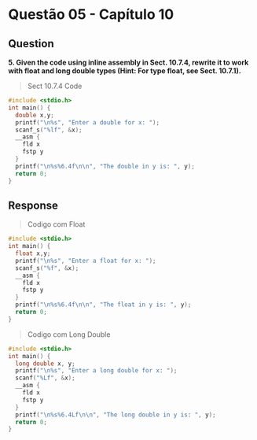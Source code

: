 # Questão 05 - Capítulo 10

## Question

**<p>5. Given the code using inline assembly in Sect. 10.7.4, rewrite it to work with
float and long double types (Hint: For type float, see Sect. 10.7.1).</p>**

> Sect 10.7.4 Code
```c
#include <stdio.h>
int main() {
  double x,y;
  printf("\n%s", "Enter a double for x: ");
  scanf_s("%lf", &x);
  __asm {
    fld x
    fstp y
  }
  printf("\n%s%6.4f\n\n", "The double in y is: ", y);
  return 0;
}
```

## Response

> Codigo com Float
```c
#include <stdio.h>
int main() {
  float x,y;
  printf("\n%s", "Enter a float for x: ");
  scanf_s("%f", &x);
  __asm {
    fld x
    fstp y
  }
  printf("\n%s%6.4f\n\n", "The float in y is: ", y);
  return 0;
}
```

> Codigo com Long Double
```c
#include <stdio.h>
int main() {
  long double x, y;
  printf("\n%s", "Enter a long double for x: ");
  scanf("%Lf", &x);
  __asm {
    fld x
    fstp y
  }
  printf("\n%s%6.4Lf\n\n", "The long double in y is: ", y);
  return 0;
}
```
